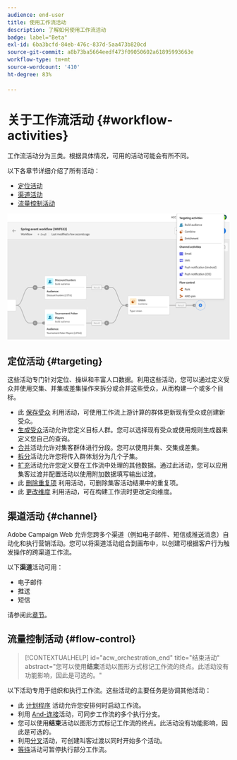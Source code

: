 ```yaml
---
audience: end-user
title: 使用工作流活动
description: 了解如何使用工作流活动
badge: label="Beta"
exl-id: 6ba3bcfd-84eb-476c-837d-5aa473b820cd
source-git-commit: a8b73ba5664eedf473f09050602a61895993663e
workflow-type: tm+mt
source-wordcount: '410'
ht-degree: 83%

---
```



# 关于工作流活动 {#workflow-activities}

工作流活动分为三类。根据具体情况，可用的活动可能会有所不同。

以下各章节详细介绍了所有活动：

* [定位活动](#targeting)
* [渠道活动](#channel)
* [流量控制活动](#flow-control)

![](../assets/workflow-activities.png)

## 定位活动 {#targeting}

这些活动专门针对定位、操纵和丰富人口数据。利用这些活动，您可以通过定义受众并使用交集、并集或差集操作来拆分或合并这些受众，从而构建一个或多个目标。

* 此 [保存受众](save-audience.md) 利用活动，可使用工作流上游计算的群体更新现有受众或创建新受众。
* [生成受众](build-audience.md)活动允许您定义目标人群。您可以选择现有受众或使用规则生成器来定义您自己的查询。
* [合并](combine.md)活动允许对集客群体进行分段。您可以使用并集、交集或差集。
* [拆分](split.md)活动允许您将传入群体划分为几个子集。
* [扩充](enrichment.md)活动允许您定义要在工作流中处理的其他数据。通过此活动，您可以应用集客过渡并配置活动以使用附加数据填写输出过渡。
* 此 [删除重复项](deduplication.md) 利用活动，可删除集客活动结果中的重复项。
* 此 [更改维度](change-dimension.md) 利用活动，可在构建工作流时更改定向维度。

## 渠道活动 {#channel}

Adobe Campaign Web 允许您跨多个渠道（例如电子邮件、短信或推送消息）自动化和执行营销活动。您可以将渠道活动组合到画布中，以创建可根据客户行为触发操作的跨渠道工作流。

以下&#x200B;**渠道**&#x200B;活动可用：

* 电子邮件
* 推送
* 短信

请参阅此[章节](channels.md)。

## 流量控制活动 {#flow-control}


>[!CONTEXTUALHELP]
>id="acw_orchestration_end"
>title="结束活动"
>abstract="您可以使用&#x200B;**结束**&#x200B;活动以图形方式标记工作流的终点。此活动没有功能影响，因此是可选的。"

以下活动专用于组织和执行工作流。这些活动的主要任务是协调其他活动：

* 此 [计划程序](scheduler.md) 活动允许您安排何时启动工作流。
* 利用 [And-连接](and-join.md)活动，可同步工作流的多个执行分支。
* 您可以使用&#x200B;**结束**&#x200B;活动以图形方式标记工作流的终点。此活动没有功能影响，因此是可选的。
* 利用[分叉](fork.md)活动，可创建叫客过渡以同时开始多个活动。
* [等待](wait.md)活动可暂停执行部分工作流。

<!--
## Data management activities {#data-management}

overview: what they're used for
which use case you can perform with them

list available activites + short description + ref to section
-->

